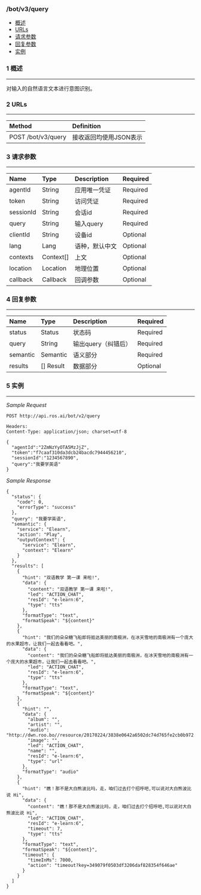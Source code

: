 ### /bot/v3/query

* [概述](#1-概述)
* [URLs](#2-URLs)
* [请求参数](#3-请求参数)
* [回复参数](#4-回复参数)
* [实例](#5-实例)

### 1 概述

---

对输入的自然语言文本进行意图识别。 

### 2 URLs

---

| Method | Definition |
| :--- | :--- |
| POST /bot/v3/query | 接收返回均使用JSON表示 |

### 3 请求参数

---

| Name | Type | Description | Required |
| :--- | :--- | :--- | :--- |
| agentId | String | 应用唯一凭证 | Required |
| token | String | 访问凭证 | Required |
| sessionId | String | 会话id | Required |
| query | String | 输入query | Required |
| clientId | String | 设备id | Optional |
| lang | Lang | 语种，默认中文 | Optional |
| contexts | Context[] | 上文 | Optional |
| location | Location | 地理位置 | Optional |
| callback | Callback | 回调参数 | Optional |

### 4 回复参数

---

| Name | Type | Description | Required |
| :--- | :--- | :--- | :--- |
| status | Status | 状态码 | Required |
| query | String | 输出query（纠错后） | Required |
| semantic | Semantic | 语义部分 | Required |
| results | [] Result | 数据部分 | Optional |

### 5 实例

---

_Sample Request_

```
POST http://api.ros.ai/bot/v2/query

Headers:
Content-Type: application/json; charset=utf-8

{
  "agentId":"2ZmNzYyOTA5MzJjZ",
  "token":"f7caaf310da3dcb24bacdc7944456210",
  "sessionId":"1234567890",
  "query":"我要学英语"
}
```

_Sample Response_

```
{
  "status": {
    "code": 0,
    "errorType": "success"
  },
  "query": "我要学英语",
  "semantic": {
    "service": "Elearn",
    "action": "Play",
    "outputContext": {
      "service": "Elearn",
      "context": "Elearn"
    }
  },
  "results": [
    {
      "hint": "双语教学 第一课 来啦!",
      "data": {
        "content": "双语教学 第一课 来啦!",
        "led": "ACTION_CHAT",
        "resId": "e-learn:6",
        "type": "tts"
      },
      "formatType": "text",
      "formatSpeak": "${content}"
    },
    {
      "hint": "我们的朵朵糖飞船即将抵达美丽的南极洲，在冰天雪地的南极洲有一个庞大的水果超市，让我们一起去看看吧。",
      "data": {
        "content": "我们的朵朵糖飞船即将抵达美丽的南极洲，在冰天雪地的南极洲有一个庞大的水果超市，让我们一起去看看吧。",
        "led": "ACTION_CHAT",
        "resId": "e-learn:6",
        "type": "tts"
      },
      "formatType": "text",
      "formatSpeak": "${content}"
    },
    {
      "hint": "",
      "data": {
        "album": "",
        "artist": "",
        "audio": "http://dwn.roo.bo//resource/20170224/3838e0642a6502dc74d765fe2cb0b972.mp3",
        "image": "",
        "led": "ACTION_CHAT",
        "name": "",
        "resId": "e-learn:6",
        "type": "url"
      },
      "formatType": "audio"
    },
    {
      "hint": "瞧！那不是大白熊波比吗，走，咱们过去打个招呼吧,可以说对大白熊波比说 Hi",
      "data": {
        "content": "瞧！那不是大白熊波比吗，走，咱们过去打个招呼吧,可以说对大白熊波比说 Hi",
        "led": "ACTION_CHAT",
        "resId": "e-learn:6",
        "timeout": 7,
        "type": "tts"
      },
      "formatType": "text",
      "formatSpeak": "${content}",
      "timeout": {
        "timeInMs": 7000,
        "action": "timeout?key=349079f0503df3206daf828354f646ae"
      }
    }
  ]
}
```



